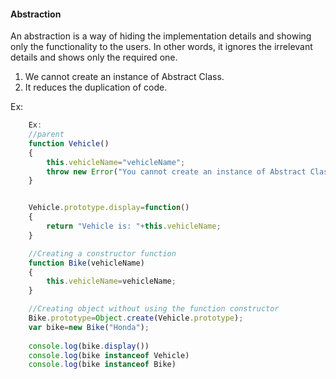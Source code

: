 #### Abstraction
An abstraction is a way of hiding the implementation details and showing only the 
functionality to the users. In other words, it ignores the irrelevant details and shows 
only the required one.
1.  We cannot create an instance of Abstract Class.
2.  It reduces the duplication of code.

Ex:
```javascript
    Ex:  
    //parent
    function Vehicle()  
    {  
        this.vehicleName="vehicleName";  
        throw new Error("You cannot create an instance of Abstract Class");  
    }  


    Vehicle.prototype.display=function()  
    {  
        return "Vehicle is: "+this.vehicleName;  
    }  

    //Creating a constructor function  
    function Bike(vehicleName)  
    {  
        this.vehicleName=vehicleName;  
    }  

    //Creating object without using the function constructor  
    Bike.prototype=Object.create(Vehicle.prototype);  
    var bike=new Bike("Honda");  
    
    console.log(bike.display())
    console.log(bike instanceof Vehicle)
    console.log(bike instanceof Bike)
```